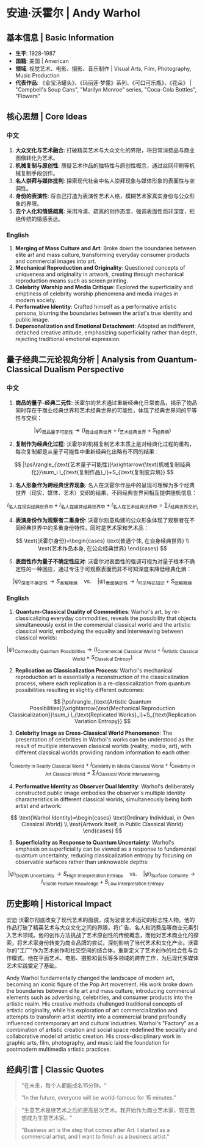 # 安迪·沃霍尔 | Andy Warhol

## 基本信息 | Basic Information
- **生平**: 1928-1987
- **国籍**: 美国 | American
- **领域**: 视觉艺术、电影、摄影、音乐制作 | Visual Arts, Film, Photography, Music Production
- **代表作品**: 《金宝汤罐头》、《玛丽莲·梦露》系列、《可口可乐瓶》、《花朵》 | "Campbell's Soup Cans", "Marilyn Monroe" series, "Coca-Cola Bottles", "Flowers"

## 核心思想 | Core Ideas

### 中文
1. **大众文化与艺术融合**: 打破精英艺术与大众文化的界限，将日常消费品与商业图像转化为艺术。
2. **机械复制与原创性**: 质疑艺术作品的独特性与原创性概念，通过丝网印刷等机械复制手段创作。
3. **名人崇拜与媒体批判**: 探索现代社会中名人崇拜现象与媒体形象的表面性与空洞性。
4. **身份的表演性**: 将自己打造为表演性艺术人格，模糊艺术家真实身份与公众形象的界限。
5. **去个人化和情感疏离**: 采用冷漠、疏离的创作态度，强调表面性而非深度，拒绝传统的情感表达。

### English
1. **Merging of Mass Culture and Art**: Broke down the boundaries between elite art and mass culture, transforming everyday consumer products and commercial images into art.
2. **Mechanical Reproduction and Originality**: Questioned concepts of uniqueness and originality in artwork, creating through mechanical reproduction means such as screen printing.
3. **Celebrity Worship and Media Critique**: Explored the superficiality and emptiness of celebrity worship phenomena and media images in modern society.
4. **Performative Identity**: Crafted himself as a performative artistic persona, blurring the boundaries between the artist's true identity and public image.
5. **Depersonalization and Emotional Detachment**: Adopted an indifferent, detached creative attitude, emphasizing superficiality rather than depth, rejecting traditional emotional expression.

## 量子经典二元论视角分析 | Analysis from Quantum-Classical Dualism Perspective

### 中文
1. **商品的量子-经典二元性**: 沃霍尔的艺术通过重新经典化日常商品，揭示了物品同时存在于商业经典世界和艺术经典世界的可能性，体现了经典世界间的平等性与交织：

$$
|\psi\rangle_{\text{商品量子可能性}}\rightarrow (I_{\text{商业经典世界}}+I_{\text{艺术经典世界}}+S_{\text{经典熵}})
$$

2. **复制作为经典化过程**: 沃霍尔的机械复制艺术本质上是对经典化过程的重构，每次复制都是从量子可能性中重新经典化出略有不同的结果：

$$
|\psi\rangle_{\text{艺术量子可能性}}\xrightarrow{\text{机械复制经典化}}\sum_i I_{\text{复制作品}_i}+S_{\text{复制变异熵}}
$$

3. **名人形象作为跨经典世界现象**: 名人在沃霍尔作品中的呈现可理解为多个经典世界（现实、媒体、艺术）交织的结果，不同经典世界间相互提供随机信息：

$$
I_{\text{名人在现实经典世界中}}+I_{\text{名人在媒体经典世界中}}+I_{\text{名人在艺术经典世界中}}=\sum_i I_{\text{经典世界交织}_i}
$$

4. **表演身份作为观察者二重身份**: 沃霍尔刻意构建的公众形象体现了观察者在不同经典世界中的多重身份特性，同时是艺术家和艺术品：

$$
\text{沃霍尔身份}=\begin{cases}
\text{普通个体, 在自身经典世界} \\
\text{艺术作品本身, 在公众经典世界}
\end{cases}
$$

5. **表面性作为量子不确定性应对**: 沃霍尔对表面性的强调可视为对量子根本不确定性的一种回应，通过专注于可观察表面而非不可知深度来降低经典化熵：

$$
|\psi\rangle_{\text{深度不确定性}}\rightarrow S_{\text{高解释熵}} \quad \text{vs.} \quad |\psi\rangle_{\text{表面确定性}}\rightarrow I_{\text{可见特征知识}}+S_{\text{低解释熵}}
$$

### English
1. **Quantum-Classical Duality of Commodities**: Warhol's art, by re-classicalizing everyday commodities, reveals the possibility that objects simultaneously exist in the commercial classical world and the artistic classical world, embodying the equality and interweaving between classical worlds:

$$
|\psi\rangle_{\text{Commodity Quantum Possibilities}}\rightarrow (I_{\text{Commercial Classical World}}+I_{\text{Artistic Classical World}}+S_{\text{Classical Entropy}})
$$

2. **Replication as Classicalization Process**: Warhol's mechanical reproduction art is essentially a reconstruction of the classicalization process, where each replication is a re-classicalization from quantum possibilities resulting in slightly different outcomes:

$$
|\psi\rangle_{\text{Artistic Quantum Possibilities}}\xrightarrow{\text{Mechanical Reproduction Classicalization}}\sum_i I_{\text{Replicated Works}_i}+S_{\text{Replication Variation Entropy}}
$$

3. **Celebrity Image as Cross-Classical World Phenomenon**: The presentation of celebrities in Warhol's works can be understood as the result of multiple interwoven classical worlds (reality, media, art), with different classical worlds providing random information to each other:

$$
I_{\text{Celebrity in Reality Classical World}}+I_{\text{Celebrity in Media Classical World}}+I_{\text{Celebrity in Art Classical World}}=\sum_i I_{\text{Classical World Interweaving}_i}
$$

4. **Performative Identity as Observer Dual Identity**: Warhol's deliberately constructed public image embodies the observer's multiple identity characteristics in different classical worlds, simultaneously being both artist and artwork:

$$
\text{Warhol Identity}=\begin{cases}
\text{Ordinary Individual, in Own Classical World} \\
\text{Artwork Itself, in Public Classical World}
\end{cases}
$$

5. **Superficiality as Response to Quantum Uncertainty**: Warhol's emphasis on superficiality can be viewed as a response to fundamental quantum uncertainty, reducing classicalization entropy by focusing on observable surfaces rather than unknowable depths:

$$
|\psi\rangle_{\text{Depth Uncertainty}}\rightarrow S_{\text{High Interpretation Entropy}} \quad \text{vs.} \quad |\psi\rangle_{\text{Surface Certainty}}\rightarrow I_{\text{Visible Feature Knowledge}}+S_{\text{Low Interpretation Entropy}}
$$

## 历史影响 | Historical Impact
安迪·沃霍尔彻底改变了现代艺术的面貌，成为波普艺术运动的标志性人物。他的作品打破了精英艺术与大众文化之间的界限，将广告、名人和消费品等商业元素引入艺术领域。他的创作方法挑战了艺术原创性的传统概念，而他对艺术商业化的探索，将艺术家身份转变为商业品牌的尝试，深刻影响了当代艺术和文化产业。沃霍尔的"工厂"作为艺术创作和社交空间的结合体，重新定义了艺术创作的社会性与合作模式。他在平面艺术、电影、摄影和音乐等多领域的跨界工作，为后现代多媒体艺术实践奠定了基础。

Andy Warhol fundamentally changed the landscape of modern art, becoming an iconic figure of the Pop Art movement. His work broke down the boundaries between elite art and mass culture, introducing commercial elements such as advertising, celebrities, and consumer products into the artistic realm. His creative methods challenged traditional concepts of artistic originality, while his exploration of art commercialization and attempts to transform artist identity into a commercial brand profoundly influenced contemporary art and cultural industries. Warhol's "Factory" as a combination of artistic creation and social space redefined the sociality and collaborative model of artistic creation. His cross-disciplinary work in graphic arts, film, photography, and music laid the foundation for postmodern multimedia artistic practices.

## 经典引言 | Classic Quotes
> "在未来，每个人都能成名15分钟。"
>
> "In the future, everyone will be world-famous for 15 minutes."

> "生意艺术是继艺术之后的更高层次艺术。我开始作为商业艺术家，现在我想成为生意艺术家。"
>
> "Business art is the step that comes after Art. I started as a commercial artist, and I want to finish as a business artist."